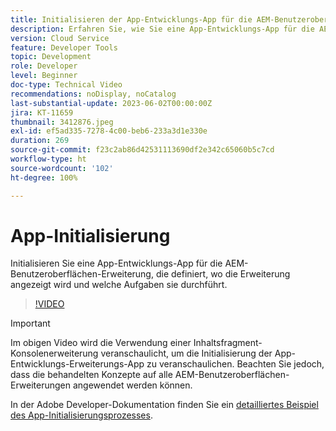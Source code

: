 ```yaml
---
title: Initialisieren der App-Entwicklungs-App für die AEM-Benutzeroberfläche
description: Erfahren Sie, wie Sie eine App-Entwicklungs-App für die AEM-Benutzeroberflächen-Erweiterung initialisieren, die definiert, wo die Erweiterung angezeigt wird und welche Aufgaben sie durchführt.
version: Cloud Service
feature: Developer Tools
topic: Development
role: Developer
level: Beginner
doc-type: Technical Video
recommendations: noDisplay, noCatalog
last-substantial-update: 2023-06-02T00:00:00Z
jira: KT-11659
thumbnail: 3412876.jpeg
exl-id: ef5ad335-7278-4c00-beb6-233a3d1e330e
duration: 269
source-git-commit: f23c2ab86d42531113690df2e342c65060b5c7cd
workflow-type: ht
source-wordcount: '102'
ht-degree: 100%

---
```


# App-Initialisierung

Initialisieren Sie eine App-Entwicklungs-App für die AEM-Benutzeroberflächen-Erweiterung, die definiert, wo die Erweiterung angezeigt wird und welche Aufgaben sie durchführt.

>[!VIDEO](https://video.tv.adobe.com/v/3412876?quality=12&learn=on)

>[!IMPORTANT]
>
> Im obigen Video wird die Verwendung einer Inhaltsfragment-Konsolenerweiterung veranschaulicht, um die Initialisierung der App-Entwicklungs-Erweiterungs-App zu veranschaulichen. Beachten Sie jedoch, dass die behandelten Konzepte auf alle AEM-Benutzeroberflächen-Erweiterungen angewendet werden können.

In der Adobe Developer-Dokumentation finden Sie ein [detailliertes Beispiel des App-Initialisierungsprozesses](https://developer.adobe.com/uix/docs/services/aem-cf-console-admin/code-generation/#launch-code-generation-during-project-initialization).
